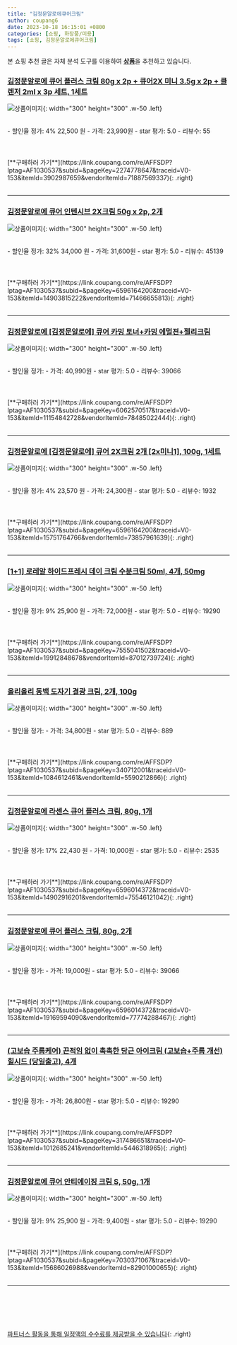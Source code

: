 ```yaml
---
title: "김정문알로에큐어크림"
author: coupang6
date: 2023-10-18 16:15:01 +0800
categories: [쇼핑, 화장품/미용]
tags: [쇼핑, 김정문알로에큐어크림]
---
```


본 쇼핑 추천 글은 자체 분석 도구를 이용하여 [**상품**](https://link.coupang.com/a/bao1ui)을 추천하고 있습니다.

### [김정문알로에 큐어 플러스 크림 80g x 2p + 큐어2X 미니 3.5g x 2p + 클렌저 2ml x 3p 세트, 1세트](https://link.coupang.com/re/AFFSDP?lptag=AF1030537&subid=&pageKey=2274778647&traceid=V0-153&itemId=3902987659&vendorItemId=71887569337)

![상품이미지](https://thumbnail8.coupangcdn.com/thumbnails/remote/230x230ex/image/retail/images/2519425075742179-0eed4481-3a47-4c11-93a1-33eb1f8ccf80.jpg){: width="300" height="300" .w-50 .left}


<br>
- 할인율 정가: 4%  22,500   원
- 가격: 23,990원
- star 평가: 5.0
- 리뷰수: 55
<br>
<br>
<br>
<br>
[**구매하러 가기**](https://link.coupang.com/re/AFFSDP?lptag=AF1030537&subid=&pageKey=2274778647&traceid=V0-153&itemId=3902987659&vendorItemId=71887569337){: .right}
<br>
<br>

---

### [김정문알로에 큐어 인텐시브 2X크림 50g x 2p, 2개](https://link.coupang.com/re/AFFSDP?lptag=AF1030537&subid=&pageKey=6596164200&traceid=V0-153&itemId=14903815222&vendorItemId=71466655813)

![상품이미지](https://thumbnail6.coupangcdn.com/thumbnails/remote/230x230ex/image/retail/images/1846035091764359-ef703e46-5f09-411a-a317-2830805b395f.jpg){: width="300" height="300" .w-50 .left}


<br>
- 할인율 정가: 32%  34,000   원
- 가격: 31,600원
- star 평가: 5.0
- 리뷰수: 45139
<br>
<br>
<br>
<br>
[**구매하러 가기**](https://link.coupang.com/re/AFFSDP?lptag=AF1030537&subid=&pageKey=6596164200&traceid=V0-153&itemId=14903815222&vendorItemId=71466655813){: .right}
<br>
<br>

---

### [김정문알로에 [김정문알로에] 큐어 카밍 토너+카밍 에멀젼+젤리크림](https://link.coupang.com/re/AFFSDP?lptag=AF1030537&subid=&pageKey=6062570517&traceid=V0-153&itemId=11154842728&vendorItemId=78485022444)

![상품이미지](https://thumbnail7.coupangcdn.com/thumbnails/remote/230x230ex/image/vendor_inventory/43e6/b3978cbe273392d416586d4c9a16fc27a1e4e5ef56b578c520c8c6f8fbcd.jpg){: width="300" height="300" .w-50 .left}


<br>
- 할인율 정가: 
- 가격: 40,990원
- star 평가: 5.0
- 리뷰수: 39066
<br>
<br>
<br>
<br>
[**구매하러 가기**](https://link.coupang.com/re/AFFSDP?lptag=AF1030537&subid=&pageKey=6062570517&traceid=V0-153&itemId=11154842728&vendorItemId=78485022444){: .right}
<br>
<br>

---

### [김정문알로에 [김정문알로에] 큐어 2X크림 2개 [2x미니1], 100g, 1세트](https://link.coupang.com/re/AFFSDP?lptag=AF1030537&subid=&pageKey=6596164200&traceid=V0-153&itemId=15751764766&vendorItemId=73857961639)

![상품이미지](https://thumbnail7.coupangcdn.com/thumbnails/remote/230x230ex/image/vendor_inventory/b15a/2a398e4b7e6b28e1bb475bd0f2d64ef0591b9349a00071745da83ffb2fa8.jpg){: width="300" height="300" .w-50 .left}


<br>
- 할인율 정가: 4%  23,570   원
- 가격: 24,300원
- star 평가: 5.0
- 리뷰수: 1932
<br>
<br>
<br>
<br>
[**구매하러 가기**](https://link.coupang.com/re/AFFSDP?lptag=AF1030537&subid=&pageKey=6596164200&traceid=V0-153&itemId=15751764766&vendorItemId=73857961639){: .right}
<br>
<br>

---

### [[1+1] 로레알 하이드프레시 데이 크림 수분크림 50ml, 4개, 50mg](https://link.coupang.com/re/AFFSDP?lptag=AF1030537&subid=&pageKey=7555041502&traceid=V0-153&itemId=19912848678&vendorItemId=87012739724)

![상품이미지](https://thumbnail8.coupangcdn.com/thumbnails/remote/230x230ex/image/vendor_inventory/b494/cdd6ce6052891a5a0535b27bd2c918da65daf0d402122eaf7859f0a126f1.png){: width="300" height="300" .w-50 .left}


<br>
- 할인율 정가: 9%  25,900   원
- 가격: 72,000원
- star 평가: 5.0
- 리뷰수: 19290
<br>
<br>
<br>
<br>
[**구매하러 가기**](https://link.coupang.com/re/AFFSDP?lptag=AF1030537&subid=&pageKey=7555041502&traceid=V0-153&itemId=19912848678&vendorItemId=87012739724){: .right}
<br>
<br>

---

### [올리올리 동백 도자기 결광 크림, 2개, 100g](https://link.coupang.com/re/AFFSDP?lptag=AF1030537&subid=&pageKey=340712001&traceid=V0-153&itemId=1084612461&vendorItemId=5590212866)

![상품이미지](https://thumbnail7.coupangcdn.com/thumbnails/remote/230x230ex/image/vendor_inventory/3fac/88047b034d8ee90ade401bc7e004ebc11b442ec12b0009b9733f75086a51.png){: width="300" height="300" .w-50 .left}


<br>
- 할인율 정가: 
- 가격: 34,800원
- star 평가: 5.0
- 리뷰수: 889
<br>
<br>
<br>
<br>
[**구매하러 가기**](https://link.coupang.com/re/AFFSDP?lptag=AF1030537&subid=&pageKey=340712001&traceid=V0-153&itemId=1084612461&vendorItemId=5590212866){: .right}
<br>
<br>

---

### [김정문알로에 라센스 큐어 플러스 크림, 80g, 1개](https://link.coupang.com/re/AFFSDP?lptag=AF1030537&subid=&pageKey=6596014372&traceid=V0-153&itemId=14902916201&vendorItemId=75546121042)

![상품이미지](https://thumbnail9.coupangcdn.com/thumbnails/remote/230x230ex/image/vendor_inventory/28bf/dc437e53a207afd7923efbb349863913b32f2077a557cfbc3eb6a0aeb64b.png){: width="300" height="300" .w-50 .left}


<br>
- 할인율 정가: 17%  22,430   원
- 가격: 10,000원
- star 평가: 5.0
- 리뷰수: 2535
<br>
<br>
<br>
<br>
[**구매하러 가기**](https://link.coupang.com/re/AFFSDP?lptag=AF1030537&subid=&pageKey=6596014372&traceid=V0-153&itemId=14902916201&vendorItemId=75546121042){: .right}
<br>
<br>

---

### [김정문알로에 큐어 플러스 크림, 80g, 2개](https://link.coupang.com/re/AFFSDP?lptag=AF1030537&subid=&pageKey=6596014372&traceid=V0-153&itemId=19169594090&vendorItemId=77774288467)

![상품이미지](https://thumbnail10.coupangcdn.com/thumbnails/remote/230x230ex/image/vendor_inventory/89f0/75838b8b341e99867feed4b0635f32ea573c90a1480ac021aefc498d8937.png){: width="300" height="300" .w-50 .left}


<br>
- 할인율 정가: 
- 가격: 19,000원
- star 평가: 5.0
- 리뷰수: 39066
<br>
<br>
<br>
<br>
[**구매하러 가기**](https://link.coupang.com/re/AFFSDP?lptag=AF1030537&subid=&pageKey=6596014372&traceid=V0-153&itemId=19169594090&vendorItemId=77774288467){: .right}
<br>
<br>

---

### [(고보습 주름케어) 끈적임 없이 촉촉한 당근 아이크림 (고보습+주름 개선) 힐시드 (당일출고), 4개](https://link.coupang.com/re/AFFSDP?lptag=AF1030537&subid=&pageKey=317486651&traceid=V0-153&itemId=1012685241&vendorItemId=5446318965)

![상품이미지](https://thumbnail9.coupangcdn.com/thumbnails/remote/230x230ex/image/operator/1012685241/bc3779fb-2a29-fc06-99bc-de092002bc09.jpg){: width="300" height="300" .w-50 .left}


<br>
- 할인율 정가: 
- 가격: 26,800원
- star 평가: 5.0
- 리뷰수: 19290
<br>
<br>
<br>
<br>
[**구매하러 가기**](https://link.coupang.com/re/AFFSDP?lptag=AF1030537&subid=&pageKey=317486651&traceid=V0-153&itemId=1012685241&vendorItemId=5446318965){: .right}
<br>
<br>

---

### [김정문알로에 큐어 안티에이징 크림 S, 50g, 1개](https://link.coupang.com/re/AFFSDP?lptag=AF1030537&subid=&pageKey=7030371067&traceid=V0-153&itemId=15686026988&vendorItemId=82901000655)

![상품이미지](https://thumbnail8.coupangcdn.com/thumbnails/remote/230x230ex/image/vendor_inventory/918b/694100d055f42b9e1d4bd8df5e866be98b0d32ccc239545c43cff37c5bce.jpg){: width="300" height="300" .w-50 .left}


<br>
- 할인율 정가: 9%  25,900   원
- 가격: 9,400원
- star 평가: 5.0
- 리뷰수: 19290
<br>
<br>
<br>
<br>
[**구매하러 가기**](https://link.coupang.com/re/AFFSDP?lptag=AF1030537&subid=&pageKey=7030371067&traceid=V0-153&itemId=15686026988&vendorItemId=82901000655){: .right}
<br>
<br>

---
<br><br><br><br><br> [파트너스 활동을 통해 일정액의 수수료를 제공받을 수 있습니다](https://link.coupang.com/a/bao1ui){: .right}